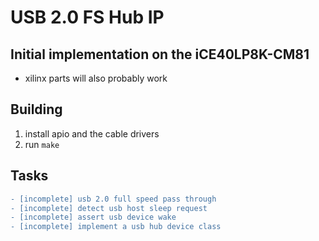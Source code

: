 # USB 2.0 FS Hub IP

## Initial implementation on the iCE40LP8K-CM81
* xilinx parts will also probably work

## Building
1. install apio and the cable drivers
2. run `make`

## Tasks
```diff
- [incomplete] usb 2.0 full speed pass through
- [incomplete] detect usb host sleep request
- [incomplete] assert usb device wake
- [incomplete] implement a usb hub device class
```
